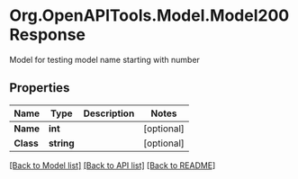 # Org.OpenAPITools.Model.Model200Response
Model for testing model name starting with number

## Properties

Name | Type | Description | Notes
------------ | ------------- | ------------- | -------------
**Name** | **int** |  | [optional] 
**Class** | **string** |  | [optional] 

[[Back to Model list]](../README.md#documentation-for-models) [[Back to API list]](../README.md#documentation-for-api-endpoints) [[Back to README]](../README.md)

